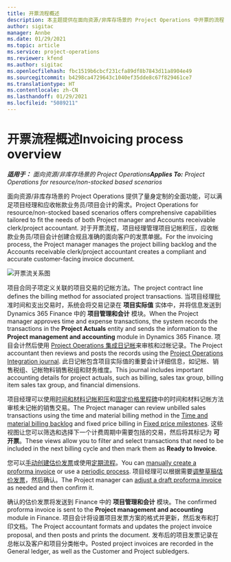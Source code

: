 ```yaml
---
title: 开票流程概述
description: 本主题提供在面向资源/非库存场景的 Project Operations 中开票的流程概述。
author: sigitac
manager: Annbe
ms.date: 01/29/2021
ms.topic: article
ms.service: project-operations
ms.reviewer: kfend
ms.author: sigitac
ms.openlocfilehash: fbc1519b6cbcf231cfa89df8b7843d11a8904e49
ms.sourcegitcommit: b4298ca4729643c1040ef35dde8c67f829461ce7
ms.translationtype: HT
ms.contentlocale: zh-CN
ms.lasthandoff: 01/29/2021
ms.locfileid: "5089211"
---
```

# <a name="invoicing-process-overview"></a><span data-ttu-id="3483c-103">开票流程概述</span><span class="sxs-lookup"><span data-stu-id="3483c-103">Invoicing process overview</span></span>

<span data-ttu-id="3483c-104">_**适用于：** 面向资源/非库存场景的 Project Operations_</span><span class="sxs-lookup"><span data-stu-id="3483c-104">_**Applies To:** Project Operations for resource/non-stocked based scenarios_</span></span>

<span data-ttu-id="3483c-105">面向资源/非库存场景的 Project Operations 提供了量身定制的全面功能，可以满足项目经理和应收帐款业务员/项目会计的需求。</span><span class="sxs-lookup"><span data-stu-id="3483c-105">Project Operations for resource/non-stocked based scenarios offers comprehensive capabilities tailored to fit the needs of both Project manager and Accounts receivable clerk/project accountant.</span></span> <span data-ttu-id="3483c-106">对于开票流程，项目经理管理项目记帐积压，应收帐款业务员/项目会计创建合规且准确的面向客户的发票单据。</span><span class="sxs-lookup"><span data-stu-id="3483c-106">For the invoicing process, the Project manager manages the project billing backlog and the Accounts receivable clerk/project accountant creates a compliant and accurate customer-facing invoice document.</span></span>

![开票流关系图](./media/invoicing-flow.png)

<span data-ttu-id="3483c-108">项目合同子项定义关联的项目交易的记帐方法。</span><span class="sxs-lookup"><span data-stu-id="3483c-108">The project contract line defines the billing method for associated project transactions.</span></span> <span data-ttu-id="3483c-109">当项目经理批准时间和支出交易时，系统会将交易记录在 **项目实际值** 实体中，并将信息发送到 Dynamics 365 Finance 中的 **项目管理和会计** 模块。</span><span class="sxs-lookup"><span data-stu-id="3483c-109">When the Project manager approves time and expense transactions, the system records the transactions in the **Project Actuals** entity and sends the information to the **Project management and accounting** module in Dynamics 365 Finance.</span></span> <span data-ttu-id="3483c-110">项目会计然后使用 [Project Operations 集成日记帐](../project-accounting/project-operations-integration-journal.md)来审核和过帐记录。</span><span class="sxs-lookup"><span data-stu-id="3483c-110">The Project accountant then reviews and posts the records using the [Project Operations Integration journal](../project-accounting/project-operations-integration-journal.md).</span></span> <span data-ttu-id="3483c-111">此日记帐包含项目实际值的重要会计详细信息，如记帐、销售税组、记帐物料销售税组和财务维度。</span><span class="sxs-lookup"><span data-stu-id="3483c-111">This journal includes important accounting details for project actuals, such as billing, sales tax group, billing item sales tax group, and financial dimensions.</span></span>

<span data-ttu-id="3483c-112">项目经理可以使用[时间和材料记帐积压](../proforma-invoicing/manage-billing-backlog.md#time-and-material-billing-backlog)和[固定价格里程碑](../proforma-invoicing/manage-billing-backlog.md#fixed-price-milestones)中的时间和材料记帐方法审核未记帐的销售交易。</span><span class="sxs-lookup"><span data-stu-id="3483c-112">The Project manager can review unbilled sales transactions using the time and material billing method in the [Time and material billing backlog](../proforma-invoicing/manage-billing-backlog.md#time-and-material-billing-backlog) and fixed price billing in [Fixed price milestones](../proforma-invoicing/manage-billing-backlog.md#fixed-price-milestones).</span></span> <span data-ttu-id="3483c-113">这些视图让您可以筛选和选择下一个计费周期中需要包括的交易，然后将其标记为 **可开票**。</span><span class="sxs-lookup"><span data-stu-id="3483c-113">These views allow you to filter and select transactions that need to be included in the next billing cycle and then mark them as **Ready to Invoice**.</span></span>

<span data-ttu-id="3483c-114">您可以[手动创建估价发票](../proforma-invoicing/create-manual-proforma-invoice.md)或使用[定期流程](../proforma-invoicing/configure-automated-invoice-creation.md)。</span><span class="sxs-lookup"><span data-stu-id="3483c-114">You can [manually create a proforma invoice](../proforma-invoicing/create-manual-proforma-invoice.md) or use a [periodic process](../proforma-invoicing/configure-automated-invoice-creation.md).</span></span> <span data-ttu-id="3483c-115">项目经理可以根据需要[调整草稿估价发票](../proforma-invoicing/manage-proforma-invoice.md)，然后确认。</span><span class="sxs-lookup"><span data-stu-id="3483c-115">The Project manager can [adjust a draft proforma invoice](../proforma-invoicing/manage-proforma-invoice.md) as needed and then confirm it.</span></span>

<span data-ttu-id="3483c-116">确认的估价发票将发送到 Finance 中的 **项目管理和会计** 模块。</span><span class="sxs-lookup"><span data-stu-id="3483c-116">The confirmed proforma invoice is sent to the **Project management and accounting** module in Finance.</span></span> <span data-ttu-id="3483c-117">项目会计将设置项目发票方案的格式并更新，然后发布和打印文档。</span><span class="sxs-lookup"><span data-stu-id="3483c-117">The Project accountant formats and updates the project invoice proposal, and then posts and prints the document.</span></span> <span data-ttu-id="3483c-118">发布后的项目发票记录在总帐以及客户和项目分类帐中。</span><span class="sxs-lookup"><span data-stu-id="3483c-118">Posted project invoices are recorded in the General ledger, as well as the Customer and Project subledgers.</span></span>
